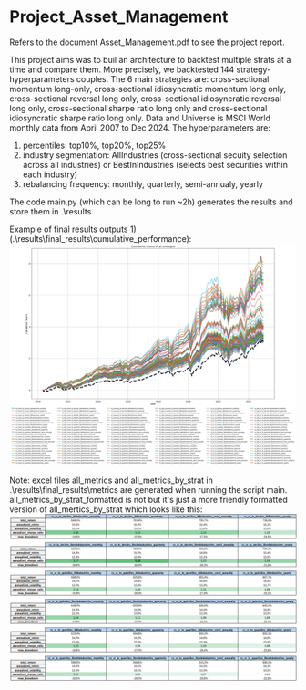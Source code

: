 # Project_Asset_Management
Refers to the document Asset_Management.pdf to see the project report.

This project aims was to buil an architecture to backtest multiple strats at a time and compare them. More precisely, we backtested 144 strategy-hyperparameters couples.
The 6 main strategies are: cross-sectional momentum long-only, cross-sectional idiosyncratic momentum long only, cross-sectional reversal long only, cross-sectional idiosyncratic reversal long only, cross-sectional sharpe ratio long only and cross-sectional idiosyncratic sharpe ratio long only. Data and Universe is MSCI World monthly data from April 2007 to Dec 2024. 
The hyperparameters are: 
1) percentiles: top10%, top20%, top25%
2) industry segmentation: AllIndustries (cross-sectional secuity selection across all industries) or BestInIndustries (selects best securities within each industry)
3) rebalancing frequency: monthly, quarterly, semi-annualy, yearly

The code main.py (which can be long to run ~2h) generates the results and store them in .\results.

Example of final results outputs 1) (.\results\final_results\cumulative_performance):
![Texte alternatif](/results/final_results/cumulative_performance/all_strategies_cumulative_returns.png)

Note: excel files all_metrics and all_metrics_by_strat in .\results\final_results\metrics are generated when running the script main. all_metrics_by_strat_formatted is not but it's just a more friendly formatted version of all_mertics_by_strat which looks like this:
![Texte alternatif](/results/final_results/metrics/cs_sr_lo.png)
